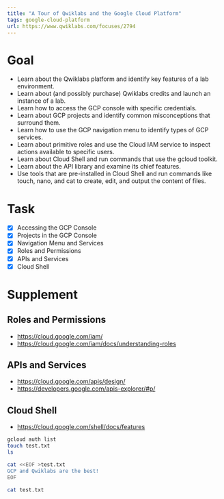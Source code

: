 ```yaml
---
title: "A Tour of Qwiklabs and the Google Cloud Platform"
tags: google-cloud-platform
url: https://www.qwiklabs.com/focuses/2794
---
```


# Goal
- Learn about the Qwiklabs platform and identify key features of a lab environment.
- Learn about (and possibly purchase) Qwiklabs credits and launch an instance of a lab.
- Learn how to access the GCP console with specific credentials.
- Learn about GCP projects and identify common misconceptions that surround them.
- Learn how to use the GCP navigation menu to identify types of GCP services.
- Learn about primitive roles and use the Cloud IAM service to inspect actions available to specific users.
- Learn about Cloud Shell and run commands that use the gcloud toolkit.
- Learn about the API library and examine its chief features.
- Use tools that are pre-installed in Cloud Shell and run commands like touch, nano, and cat to create, edit, and output the content of files.

# Task
- [x] Accessing the GCP Console
- [x] Projects in the GCP Console
- [x] Navigation Menu and Services
- [x] Roles and Permissions
- [x] APIs and Services
- [x] Cloud Shell

# Supplement
## Roles and Permissions
- https://cloud.google.com/iam/
- https://cloud.google.com/iam/docs/understanding-roles

## APIs and Services
- https://cloud.google.com/apis/design/
- https://developers.google.com/apis-explorer/#p/

## Cloud Shell
- https://cloud.google.com/shell/docs/features

```sh
gcloud auth list
touch test.txt
ls

cat <<EOF >test.txt
GCP and Qwiklabs are the best!
EOF

cat test.txt
```
